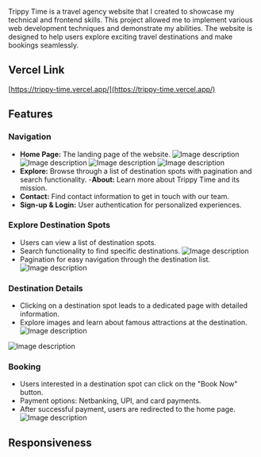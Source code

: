 Trippy Time is a travel agency website that I created to showcase my technical and frontend skills. This project allowed me to implement various web development techniques and demonstrate my abilities. The website is designed to help users explore exciting travel destinations and make bookings seamlessly.
## Vercel Link 
[https://trippy-time.vercel.app/](https://trippy-time.vercel.app/)

## Features

### Navigation

- **Home Page:** The landing page of the website.
![Image description](https://dev-to-uploads.s3.amazonaws.com/uploads/articles/g1rws6fm6cb7xk6yf8gj.png)
![Image description](https://dev-to-uploads.s3.amazonaws.com/uploads/articles/j8my2s97ogu3rvy4hnrz.png)
![Image description](https://dev-to-uploads.s3.amazonaws.com/uploads/articles/52kubc2v4efbh78g7jt7.png)
![Image description](https://dev-to-uploads.s3.amazonaws.com/uploads/articles/gv9rur15gtwjwuw3vjdb.png)
- **Explore:** Browse through a list of destination spots with pagination and search functionality.
-**About:** Learn more about Trippy Time and its mission.
- **Contact:** Find contact information to get in touch with our team.
- **Sign-up & Login:** User authentication for personalized experiences.

### Explore Destination Spots

- Users can view a list of destination spots.
- Search functionality to find specific destinations.
![Image description](https://dev-to-uploads.s3.amazonaws.com/uploads/articles/m9s0vbe8jwj4yozfomlu.png)
- Pagination for easy navigation through the destination list.
![Image description](https://dev-to-uploads.s3.amazonaws.com/uploads/articles/2jeirjahxackmihwfr98.png)

### Destination Details

- Clicking on a destination spot leads to a dedicated page with detailed information.
- Explore images and learn about famous attractions at the destination.
![Image description](https://dev-to-uploads.s3.amazonaws.com/uploads/articles/2cq1jczv4rhpt4v0rrv3.png)

![Image description](https://dev-to-uploads.s3.amazonaws.com/uploads/articles/ihdy5k6zoelpy3g6utol.png)

### Booking

- Users interested in a destination spot can click on the "Book Now" button.
- Payment options: Netbanking, UPI, and card payments.
- After successful payment, users are redirected to the home page.
![Image description](https://dev-to-uploads.s3.amazonaws.com/uploads/articles/jdvlh5bjf2inmzlpqmsh.png)

## Responsiveness
